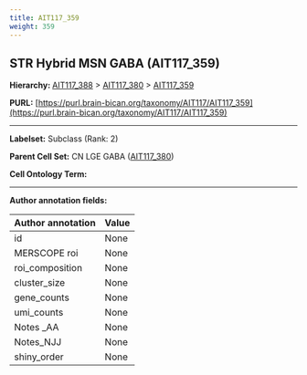 ```yaml
---
title: AIT117_359
weight: 359
---
```

## STR Hybrid MSN GABA (AIT117_359)
<b>Hierarchy: </b>
[AIT117_388](../AIT117_388) >
[AIT117_380](../AIT117_380) >
[AIT117_359](../AIT117_359)

**PURL:** [https://purl.brain-bican.org/taxonomy/AIT117/AIT117_359](https://purl.brain-bican.org/taxonomy/AIT117/AIT117_359)

---


**Labelset:** Subclass (Rank: 2)

**Parent Cell Set:** CN LGE GABA ([AIT117_380](../AIT117_380))



**Cell Ontology Term:** 

[MARKER GENES.]: #


---

[TRANSFERRED ANNOTATIONS.]: #


[AUTHOR ANNOTATION FIELDS.]: #


**Author annotation fields:**

| Author annotation | Value |
|-------------------|-------|
|id|None|
|MERSCOPE roi|None|
|roi_composition|None|
|cluster_size|None|
|gene_counts|None|
|umi_counts|None|
|Notes _AA|None|
|Notes_NJJ|None|
|shiny_order|None|
